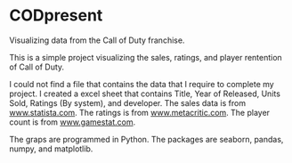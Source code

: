 # CODpresent
Visualizing data from the Call of Duty franchise.

This is a simple project visualizing the sales, ratings, and player rentention of Call of Duty. 

I could not find a file that contains the data that I require to complete my project. I created a excel sheet that contains Title, Year of Released, Units Sold, Ratings (By system), and developer. The sales data is from www.statista.com. The ratings is from www.metacritic.com. The player count is from www.gamestat.com.

The graps are programmed in Python. The packages are seaborn, pandas, numpy, and matplotlib.
